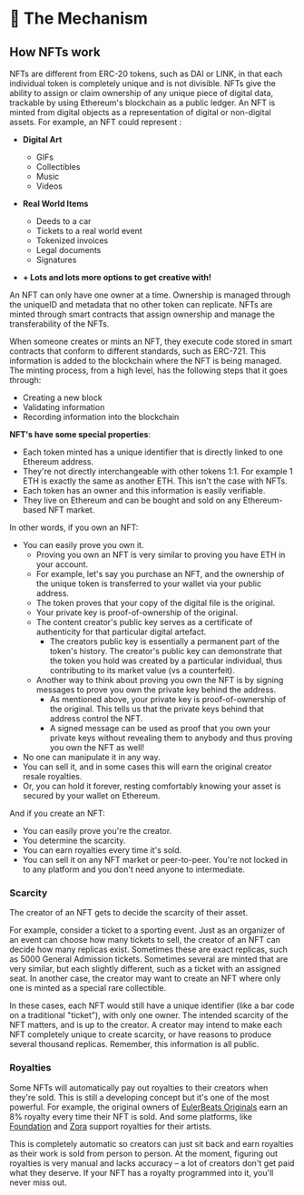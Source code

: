 ﻿# 🤖 The Mechanism

## How NFTs work

NFTs are different from ERC-20 tokens, such as DAI or LINK, in that each individual token is completely unique and is not divisible. NFTs give the ability to assign or claim ownership of any unique piece of digital data, trackable by using Ethereum's blockchain as a public ledger. An NFT is minted from digital objects as a representation of digital or non-digital assets. For example, an NFT could represent :

-   **Digital Art**
    -   GIFs
    -   Collectibles
    -   Music
    -   Videos
-   **Real World Items**
    -   Deeds to a car
    -   Tickets to a real world event
    -   Tokenized invoices
    -   Legal documents
    -   Signatures
    
-  **+ Lots and lots more options to get creative with!**

An NFT can only have one owner at a time. Ownership is managed through the uniqueID and metadata that no other token can replicate. NFTs are minted through smart contracts that assign ownership and manage the transferability of the NFTs. 

When someone creates or mints an NFT, they execute code stored in smart contracts that conform to different standards, such as ERC-721. This information is added to the blockchain where the NFT is being managed. The minting process, from a high level, has the following steps that it goes through:

-   Creating a new block
-   Validating information
-   Recording information into the blockchain

**NFT's have some special properties**:

-   Each token minted has a unique identifier that is directly linked to one Ethereum address.
-   They're not directly interchangeable with other tokens 1:1. For example 1 ETH is exactly the same as another ETH. This isn't the case with NFTs.
-   Each token has an owner and this information is easily verifiable.
-   They live on Ethereum and can be bought and sold on any Ethereum-based NFT market.

In other words, if you own an NFT:

-   You can easily prove you own it.
    -   Proving you own an NFT is very similar to proving you have ETH in your account.
    -   For example, let's say you purchase an NFT, and the ownership of the unique token is transferred to your wallet via your public address.
    -   The token proves that your copy of the digital file is the original.
    -   Your private key is proof-of-ownership of the original.
    -   The content creator's public key serves as a certificate of authenticity for that particular digital artefact.
        -   The creators public key is essentially a permanent part of the token's history. The creator's public key can demonstrate that the token you hold was created by a particular individual, thus contributing to its market value (vs a counterfeit).
    -   Another way to think about proving you own the NFT is by signing messages to prove you own the private key behind the address.
        -   As mentioned above, your private key is proof-of-ownership of the original. This tells us that the private keys behind that address control the NFT.
        -   A signed message can be used as proof that you own your private keys without revealing them to anybody and thus proving you own the NFT as well!
-   No one can manipulate it in any way.
-   You can sell it, and in some cases this will earn the original creator resale royalties.
-   Or, you can hold it forever, resting comfortably knowing your asset is secured by your wallet on Ethereum.

And if you create an NFT:

-   You can easily prove you're the creator.
-   You determine the scarcity.
-   You can earn royalties every time it's sold.
-   You can sell it on any NFT market or peer-to-peer. You're not locked in to any platform and you don't need anyone to intermediate.

### Scarcity

The creator of an NFT gets to decide the scarcity of their asset.

For example, consider a ticket to a sporting event. Just as an organizer of an event can choose how many tickets to sell, the creator of an NFT can decide how many replicas exist. Sometimes these are exact replicas, such as 5000 General Admission tickets. Sometimes several are minted that are very similar, but each slightly different, such as a ticket with an assigned seat. In another case, the creator may want to create an NFT where only one is minted as a special rare collectible.

In these cases, each NFT would still have a unique identifier (like a bar code on a traditional "ticket"), with only one owner. The intended scarcity of the NFT matters, and is up to the creator. A creator may intend to make each NFT completely unique to create scarcity, or have reasons to produce several thousand replicas. Remember, this information is all public.

### Royalties

Some NFTs will automatically pay out royalties to their creators when they're sold. This is still a developing concept but it's one of the most powerful. For example, the original owners of [EulerBeats Originals](https://eulerbeats.com/)  earn an 8% royalty every time their NFT is sold. And some platforms, like [Foundation](https://foundation.app/)  and [Zora](https://zora.co/)  support royalties for their artists.

This is completely automatic so creators can just sit back and earn royalties as their work is sold from person to person. At the moment, figuring out royalties is very manual and lacks accuracy – a lot of creators don't get paid what they deserve. If your NFT has a royalty programmed into it, you'll never miss out.